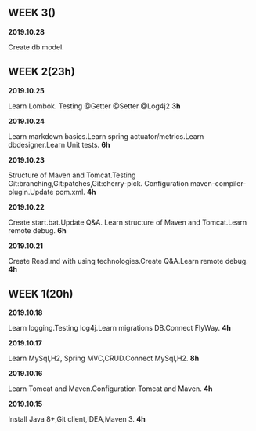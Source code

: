 ## WEEK 3()

**2019.10.28**

Create db model.

## WEEK 2(23h)

**2019.10.25**

Learn Lombok. Testing @Getter @Setter @Log4j2 **3h**

**2019.10.24**

Learn markdown basics.Learn spring actuator/metrics.Learn dbdesigner.Learn Unit tests. **6h**

**2019.10.23**

Structure of Maven and Tomcat.Testing Git:branching,Git:patches,Git:cherry-pick. Configuration maven-compiler-plugin.Update pom.xml. **4h**

**2019.10.22**

Create start.bat.Update Q&A. Learn structure of Maven and Tomcat.Learn remote debug. **6h**

**2019.10.21**

Create Read.md with using technologies.Create Q&A.Learn remote debug. **4h**

## WEEK 1(20h)

**2019.10.18**

Learn logging.Testing log4j.Learn migrations DB.Connect FlyWay. **4h**

**2019.10.17**

Learn MySql,H2, Spring MVC,CRUD.Connect MySql,H2. **8h**

**2019.10.16**

Learn Tomcat and Maven.Configuration Tomcat and Maven. **4h**

**2019.10.15** 

Install Java 8+,Git client,IDEA,Maven 3. **4h**
